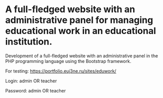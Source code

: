 # A full-fledged website with an administrative panel for managing educational work in an educational institution.
Development of a full-fledged website with an administrative panel in the PHP programming language using the Bootstrap framework.

For testing: https://portfolio.euj3ne.ru/sites/eduwork/

Login: admin OR teacher

Password: admin OR teacher
